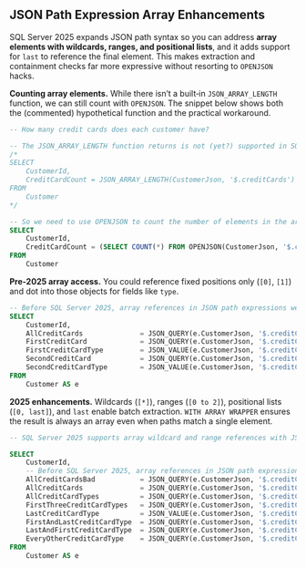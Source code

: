 ﻿## JSON Path Expression Array Enhancements

SQL Server 2025 expands JSON path syntax so you can address **array elements with wildcards, ranges, and positional lists**, and it adds support for `last` to reference the final element. This makes extraction and containment checks far more expressive without resorting to `OPENJSON` hacks.

**Counting array elements.** While there isn’t a built‑in `JSON_ARRAY_LENGTH` function, we can still count with `OPENJSON`. The snippet below shows both the (commented) hypothetical function and the practical workaround.

```sql
-- How many credit cards does each customer have?

-- The JSON_ARRAY_LENGTH function returns is not (yet?) supported in SQL Server 2025
/*
SELECT
    CustomerId,
    CreditCardCount = JSON_ARRAY_LENGTH(CustomerJson, '$.creditCards')
FROM
    Customer
*/

-- So we need to use OPENJSON to count the number of elements in the array (very hackey)
SELECT
    CustomerId,
    CreditCardCount = (SELECT COUNT(*) FROM OPENJSON(CustomerJson, '$.creditCards'))
FROM
    Customer
```

**Pre‑2025 array access.** You could reference fixed positions only (`[0]`, `[1]`) and dot into those objects for fields like `type`.

```sql
-- Before SQL Server 2025, array references in JSON path expressions were very limited
SELECT
    CustomerId,
    AllCreditCards              = JSON_QUERY(e.CustomerJson, '$.creditCards'),
    FirstCreditCard             = JSON_QUERY(e.CustomerJson, '$.creditCards[0]'),
    FirstCreditCardType         = JSON_VALUE(e.CustomerJson, '$.creditCards[0].type'),
    SecondCreditCard            = JSON_QUERY(e.CustomerJson, '$.creditCards[1]'),
    SecondCreditCardType        = JSON_VALUE(e.CustomerJson, '$.creditCards[1].type')
FROM
    Customer AS e
```

**2025 enhancements.** Wildcards (`[*]`), ranges (`[0 to 2]`), positional lists (`[0, last]`), and `last` enable batch extraction. `WITH ARRAY WRAPPER` ensures the result is always an array even when paths match a single element.

```sql
-- SQL Server 2025 supports array wildcard and range references with JSON_QUERY, JSON_PATH_EXISTS, and JSON_CONTAINS

SELECT
    CustomerId,
    -- Before SQL Server 2025, array references in JSON path expressions were very limited
    AllCreditCardsBad           = JSON_QUERY(e.CustomerJson, '$.creditCards[*]'),
    AllCreditCards              = JSON_QUERY(e.CustomerJson, '$.creditCards[*]' WITH ARRAY WRAPPER),
    AllCreditCardTypes          = JSON_QUERY(e.CustomerJson, '$.creditCards[*].type' WITH ARRAY WRAPPER),
    FirstThreeCreditCardTypes   = JSON_QUERY(e.CustomerJson, '$.creditCards[0 to 2].type' WITH ARRAY WRAPPER),
    LastCreditCardType          = JSON_VALUE(e.CustomerJson, '$.creditCards[last].type'),
    FirstAndLastCreditCardType  = JSON_QUERY(e.CustomerJson, '$.creditCards[0, last].type' WITH ARRAY WRAPPER),
    LastAndFirstCreditCardType  = JSON_QUERY(e.CustomerJson, '$.creditCards[last, 0].type' WITH ARRAY WRAPPER),
    EveryOtherCreditCardType    = JSON_QUERY(e.CustomerJson, '$.creditCards[0, 2, 4, 6, 8].type' WITH ARRAY WRAPPER)
FROM
    Customer AS e
```
